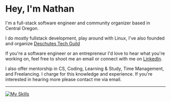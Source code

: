 # Hey, I'm Nathan
  
 I'm a full-stack software engineer and community organizer based in Central Oregon.

 I do mostly fullstack development, play around with Linux, I've also founded and organize [Deschutes Tech Guild](https://www.meetup.com/deschutes-tech-guild/)

 If you're a software engineer or an entrepreneur I'd love to hear what you're working on, feel free to shoot me an email or connect with me on [LinkedIn](https://www.linkedin.com/in/nslee333/).

 I also offer mentorship in CS, Coding, Learning & Study, Time Management, and Freelancing. I charge for this knowledge and experience. If you're interested in hearing more please contact me via email. 
 
---

[![My Skills](https://skillicons.dev/icons?i=go,rust,ts,js,py,bash,react,postgres,next,linux,git,nodejs,tailwind,jest,vim)](https://skillicons.dev)

